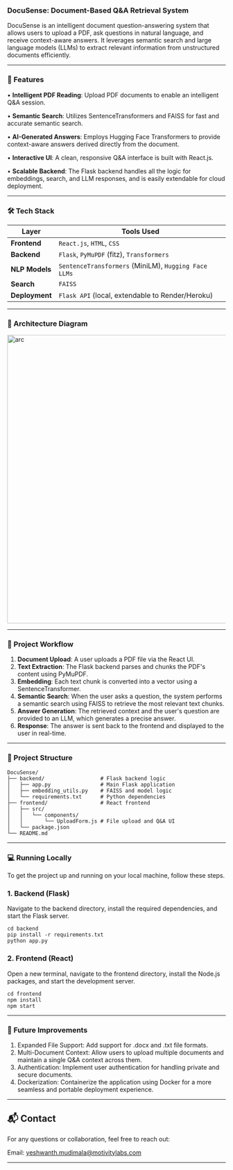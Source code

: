 ### DocuSense: Document-Based Q&A Retrieval System
DocuSense is an intelligent document question-answering system that allows users to upload a PDF, ask questions in natural language, and receive context-aware answers. It leverages semantic search and large language models (LLMs) to extract relevant information from unstructured documents efficiently.

---

### 🚀 Features
• **Intelligent PDF Reading**: Upload PDF documents to enable an intelligent Q&A session.

• **Semantic Search**: Utilizes SentenceTransformers and FAISS for fast and accurate semantic search.

• **AI-Generated Answers**: Employs Hugging Face Transformers to provide context-aware answers derived directly from the document.

• **Interactive UI**: A clean, responsive Q&A interface is built with React.js.

• **Scalable Backend**: The Flask backend handles all the logic for embeddings, search, and LLM responses, and is easily extendable for cloud deployment.

---
### 🛠️ Tech Stack

|     Layer      |                      Tools Used                      |
| -------------- | ---------------------------------------------------- |
| **Frontend**   | `React.js`, `HTML`, `CSS`                            |
| **Backend**    | `Flask`, `PyMuPDF` (fitz), `Transformers`            |
| **NLP Models** | `SentenceTransformers` (MiniLM), `Hugging Face LLMs` |
| **Search**     | `FAISS`                                              |
| **Deployment** | `Flask API` (local, extendable to Render/Heroku)     |

---
### 📸 Architecture Diagram
<img width="877" height="663" alt="arc" src="https://github.com/user-attachments/assets/b868e97d-8662-413e-90b7-4caeae6a9e27" />

---

### 📄 Project Workflow

1. **Document Upload**: A user uploads a PDF file via the React UI.
2. **Text Extraction**: The Flask backend parses and chunks the PDF's content using PyMuPDF.
3. **Embedding**: Each text chunk is converted into a vector using a SentenceTransformer.
4. **Semantic Search**: When the user asks a question, the system performs a semantic search using FAISS to retrieve the most relevant text chunks.
5. **Answer Generation**: The retrieved context and the user's question are provided to an LLM, which generates a precise answer.
6. **Response**: The answer is sent back to the frontend and displayed to the user in real-time.

---
### 📂 Project Structure 

```
DocuSense/
├── backend/                  # Flask backend logic
│   ├── app.py                # Main Flask application
│   ├── embedding_utils.py    # FAISS and model logic
│   └── requirements.txt      # Python dependencies
├── frontend/                 # React frontend
│   ├── src/
│   │   └── components/
│   │       └── UploadForm.js # File upload and Q&A UI
│   └── package.json
└── README.md
```
---
### 💻 Running Locally

To get the project up and running on your local machine, follow these steps.

### 1. Backend (Flask)
Navigate to the backend directory, install the required dependencies, and start the Flask server.
```
cd backend
pip install -r requirements.txt
python app.py
```

### 2. Frontend (React)
Open a new terminal, navigate to the frontend directory, install the Node.js packages, and start the development server.
```
cd frontend
npm install
npm start

```
---

### 🎯 Future Improvements
1. Expanded File Support: Add support for .docx and .txt file formats.
2. Multi-Document Context: Allow users to upload multiple documents and maintain a single Q&A context across them.
3. Authentication: Implement user authentication for handling private and secure documents.
4. Dockerization: Containerize the application using Docker for a more seamless and portable deployment experience.

---

## 📬 Contact
For any questions or collaboration, feel free to reach out:

Email: yeshwanth.mudimala@motivitylabs.com

---
